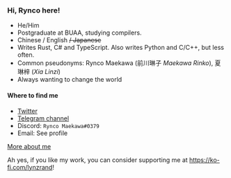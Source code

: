 ### Hi, Rynco here!

- He/Him
- Postgraduate at BUAA, studying compilers.
- Chinese / English ~~/ Japanese~~
- Writes Rust, C# and TypeScript. Also writes Python and C/C++, but less often.
- Common pseudonyms: Rynco Maekawa (前川琳子 _Maekawa Rinko_), 夏琳梓 (_Xia Linzi_)
- Always wanting to change the world

#### Where to find me

- [Twitter](https://twitter.com/lynzrand)
- [Telegram channel](https://t.me/rynif)
- Discord: `Rynco Maekawa#0379`
- Email: See profile

[More about me](about.md)

Ah yes, if you like my work, you can consider supporting me at <https://ko-fi.com/lynzrand>!
